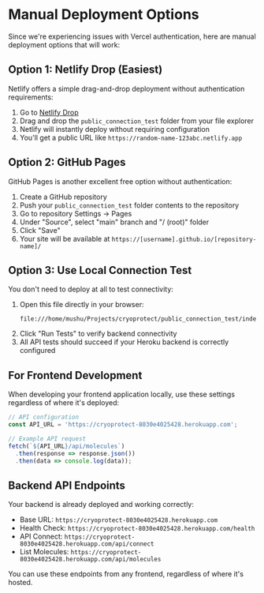 # Manual Deployment Options

Since we're experiencing issues with Vercel authentication, here are manual deployment options that will work:

## Option 1: Netlify Drop (Easiest)

Netlify offers a simple drag-and-drop deployment without authentication requirements:

1. Go to [Netlify Drop](https://app.netlify.com/drop)
2. Drag and drop the `public_connection_test` folder from your file explorer
3. Netlify will instantly deploy without requiring configuration
4. You'll get a public URL like `https://random-name-123abc.netlify.app`

## Option 2: GitHub Pages

GitHub Pages is another excellent free option without authentication:

1. Create a GitHub repository
2. Push your `public_connection_test` folder contents to the repository
3. Go to repository Settings → Pages
4. Under "Source", select "main" branch and "/ (root)" folder
5. Click "Save"
6. Your site will be available at `https://[username].github.io/[repository-name]/`

## Option 3: Use Local Connection Test

You don't need to deploy at all to test connectivity:

1. Open this file directly in your browser:
   ```
   file:///home/mushu/Projects/cryoprotect/public_connection_test/index.html
   ```
2. Click "Run Tests" to verify backend connectivity
3. All API tests should succeed if your Heroku backend is correctly configured

## For Frontend Development

When developing your frontend application locally, use these settings regardless of where it's deployed:

```javascript
// API configuration
const API_URL = 'https://cryoprotect-8030e4025428.herokuapp.com';

// Example API request
fetch(`${API_URL}/api/molecules`)
  .then(response => response.json())
  .then(data => console.log(data));
```

## Backend API Endpoints

Your backend is already deployed and working correctly:

- Base URL: `https://cryoprotect-8030e4025428.herokuapp.com`
- Health Check: `https://cryoprotect-8030e4025428.herokuapp.com/health`
- API Connect: `https://cryoprotect-8030e4025428.herokuapp.com/api/connect`
- List Molecules: `https://cryoprotect-8030e4025428.herokuapp.com/api/molecules`

You can use these endpoints from any frontend, regardless of where it's hosted.